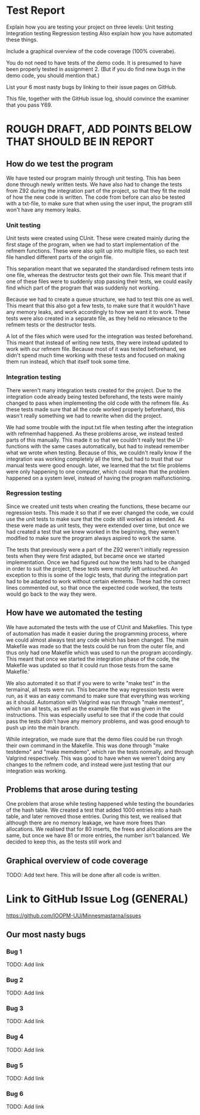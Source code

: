 # Test Report
Explain how you are testing your project on three levels:
    Unit testing
    Integration testing
    Regression testing
Also explain how you have automated these things. 

Include a graphical overview of the code coverage (100% coverabe). 

You do not need to have tests of the demo code. It is presumed to have been properly tested in assignment 2. (But if you do find new bugs in the demo code, you should mention that.)

List your 6 most nasty bugs by linking to their issue pages on GitHub.

This file, together with the GitHub issue log, should convince the examiner that you pass Y69.



# ROUGH DRAFT, ADD POINTS BELOW THAT SHOULD BE IN REPORT

## How do we test the program 
We have tested our program mainly through unit testing. This has been done through newly written tests. We have also had to change the tests from Z92 during the integration part of the project, so that they fit the mold of how the new code is written. The code from before can also be tested with a txt-file, to make sure that when using the user input, the program still won't have any memory leaks.

### Unit testing 
Unit tests were created using CUnit. These were created mainly during the first stage of the program, when we had to start implementation of the refmem functions. These were also split up into multiple files, so each test file handled different parts of the origin file.

This separation meant that we separated the standardised refmem tests into one file, whereas the destructor tests got their own file. This meant that if one of these files were to suddenly stop passing their tests, we could easily find which part of the program that was suddenly not working.

Because we had to create a queue structure, we had to test this one as well. This meant that this also got a few tests, to make sure that it wouldn't have any memory leaks, and work accordingly to how we want it to work. These tests were also created in a separate file, as they held no relevance to the refmem tests or the destructor tests.

A lot of the files which were used for the integration was tested beforehand. This meant that instead of writing new tests, they were instead updated to work with our refmem file. Because most of it was tested beforehand, we didn't spend much time working with these tests and focused on making them run instead, which that itself took some time.


### Integration testing
There weren't many integration tests created for the project. Due to the integration code already being tested beforehand, the tests were mainly changed to pass when implementing the old code with the refmem file. As these tests made sure that all the code worked properly beforehand, this wasn't really something we had to rewrite when did the project.

We had some trouble with the input.txt file when testing after the integration with refmemhad happened. As these problems arose, we instead tested parts of this manually. This made it so that we couldn't really test the UI-functions with the same cases automatically, but had to instead remember what we wrote when testing. Because of this, we couldn't really know if the integration was working completely all the time, but had to trust that our manual tests were good enough. later, we learned that the txt file problems were only happening to one computer, which could mean that the problem happened on a system level, instead of having the program malfunctioning.


### Regression testing
Since we created unit tests when creating the functions, these became our regression tests. This made it so that if we ever changed the code, we could use the unit tests to make sure that the code still worked as intended. As these were made as unit tests, they were extended over time, but once we had created a test that we knew worked in the beginning, they weren't modified to make sure the program always aspired to work the same. 

The tests that previously were a part of the Z92 weren't initially regression tests when they were first adapted, but became once we started implementation. Once we had figured out how the tests had to be changed in order to suit the project, these tests were mostly left untouched. An exception to this is some of the logic tests, that during the integration part had to be adapted to work without certain elements. These had the correct lines commented out, so that once the expected code worked, the tests would go back to the way they were.


## How have we automated the testing 
We have automated the tests with the use of CUnit and Makefiles. This type of automation has made it easier during the programming process, where we could almost always test any code which has been changed. The main Makefile was made so that the tests could be run from the outer file, and thus only had one Makefile which was used to run the program accordingly. This meant that once we started the integration phase of the code, the Makefile was updated so that it could run those tests from the same Makefile.'

We also automated it so that if you were to write "make test" in the termainal, all tests were run. This became the way regression tests were run, as it was an easy command to make sure that everything was working as it should. Automation with Valgrind was run through "make memtest", which ran all tests, as well as the example file that was given in the instructions. This was especially useful to see that if the code that could pass the tests didn't have any memory problems, and was good enough to push up into the main branch.

While integration, we made sure that the demo files could be run throgh their own command in the Makefile. This was done through "make testdemo" and "make memdemo", which ran the tests normally, and through Valgrind respectively. This was good to have when we weren't doing any changes to the refmem code, and instead were just testing that our integration was working.


## Problems that arose during testing
One problem that arose while testing happened while testing the boundaries of the hash table. We created a test that added 1000 entries into a hash table, and later removed those entries. During this test, we realised that although there are no memory leakage, we have more frees than allocations. We realised that for 80 inserts, the frees and allocations are the same, but once we have 81 or more entries, the number isn't balanced. We decided to keep this, as the tests still work and 



## Graphical overview of code coverage
TODO: Add text here. This will be done after all code is written.


# Link to GitHub Issue Log (GENERAL)
https://github.com/IOOPM-UU/Minnesmastarna/issues

## Our most nasty bugs
### Bug 1
TODO: Add link

### Bug 2
TODO: Add link

### Bug 3
TODO: Add link

### Bug 4
TODO: Add link

### Bug 5
TODO: Add link

### Bug 6
TODO: Add link
